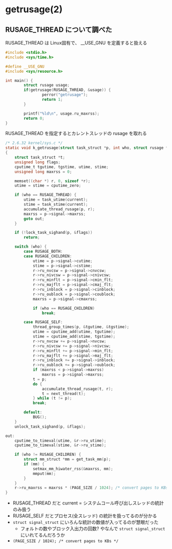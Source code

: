 # getrusage(2)

## RUSAGE_THREAD について調べた

RUSAGE_THREAD は Linux固有で、 __USE_GNU を定義すると扱える

```c
#include <stdio.h>
#include <sys/time.h> 

#define __USE_GNU
#include <sys/resource.h>

int main() { 
        struct rusage usage;
        if(getrusage(RUSAGE_THREAD, &usage)) { 
                perror("getrusage");
                return 1;
        }

        printf("%ld\n", usage.ru_maxrss);
        return 0;
}
```

RUSAGE_THREAD を指定するとカレントスレッドの rusage を取れる

```c
/* 2.6.32 kernel/sys.c */
static void k_getrusage(struct task_struct *p, int who, struct rusage *r)
{
	struct task_struct *t;
	unsigned long flags;
	cputime_t tgutime, tgstime, utime, stime;
	unsigned long maxrss = 0;

	memset((char *) r, 0, sizeof *r);
	utime = stime = cputime_zero;

	if (who == RUSAGE_THREAD) {
		utime = task_utime(current);
		stime = task_stime(current);
		accumulate_thread_rusage(p, r);
		maxrss = p->signal->maxrss;
		goto out;
	}

	if (!lock_task_sighand(p, &flags))
		return;

	switch (who) {
		case RUSAGE_BOTH:
		case RUSAGE_CHILDREN:
			utime = p->signal->cutime;
			stime = p->signal->cstime;
			r->ru_nvcsw = p->signal->cnvcsw;
			r->ru_nivcsw = p->signal->cnivcsw;
			r->ru_minflt = p->signal->cmin_flt;
			r->ru_majflt = p->signal->cmaj_flt;
			r->ru_inblock = p->signal->cinblock;
			r->ru_oublock = p->signal->coublock;
			maxrss = p->signal->cmaxrss;

			if (who == RUSAGE_CHILDREN)
				break;

		case RUSAGE_SELF:
			thread_group_times(p, &tgutime, &tgstime);
			utime = cputime_add(utime, tgutime);
			stime = cputime_add(stime, tgstime);
			r->ru_nvcsw += p->signal->nvcsw;
			r->ru_nivcsw += p->signal->nivcsw;
			r->ru_minflt += p->signal->min_flt;
			r->ru_majflt += p->signal->maj_flt;
			r->ru_inblock += p->signal->inblock;
			r->ru_oublock += p->signal->oublock;
			if (maxrss < p->signal->maxrss)
				maxrss = p->signal->maxrss;
			t = p;
			do {
				accumulate_thread_rusage(t, r);
				t = next_thread(t);
			} while (t != p);
			break;

		default:
			BUG();
	}
	unlock_task_sighand(p, &flags);

out:
	cputime_to_timeval(utime, &r->ru_utime);
	cputime_to_timeval(stime, &r->ru_stime);

	if (who != RUSAGE_CHILDREN) {
		struct mm_struct *mm = get_task_mm(p);
		if (mm) {
			setmax_mm_hiwater_rss(&maxrss, mm);
			mmput(mm);
		}
	}
	r->ru_maxrss = maxrss * (PAGE_SIZE / 1024); /* convert pages to KBs */
}
```

 * RUSAGE_THREAD だと current = システムコール呼び出しスレッドの統計のみ扱う
 * RUSAGE_SELF だとプロセス(全スレッド) の統計を扱ってるのが分かる
 * `struct signal_struct` にいろんな統計の数値が入ってるのが慧眼だった
   * フォルトの数やブロック入出力の回数? やなんで `struct signal_struct` にいれてるんだろうか
 * `(PAGE_SIZE / 1024); /* convert pages to KBs */`

